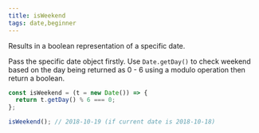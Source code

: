 ```yaml
---
title: isWeekend
tags: date,beginner
---
```


Results in a boolean representation of a specific date.

Pass the specific date object firstly.
Use `Date.getDay()` to check weekend based on the day being returned as 0 - 6 using a modulo operation then return a boolean.

```js
const isWeekend = (t = new Date()) => {
  return t.getDay() % 6 === 0;
};
```

```js
isWeekend(); // 2018-10-19 (if current date is 2018-10-18)
```

